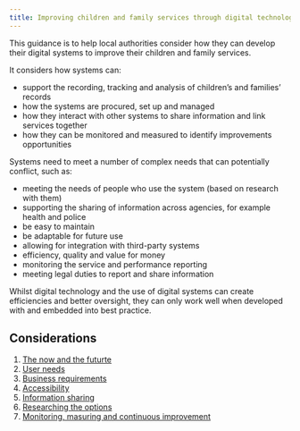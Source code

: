 ```yaml
---
title: Improving children and family services through digital technology
---
```


This guidance is to help local authorities consider how they can develop their digital systems to improve their children and family services. 

It considers how systems can:

* support the recording, tracking and analysis of children’s and families’ records 
* how the systems are procured, set up and managed
* how they interact with other systems to share information and link services together
* how they can be monitored and measured to identify improvements opportunities

Systems need to meet a number of complex needs that can potentially conflict, such as:

* meeting the needs of people who use the system (based on research with them)
* supporting the sharing of information across agencies, for example health and police
* be easy to maintain
* be adaptable for future use
* allowing for integration with third-party systems
* efficiency, quality and value for money
* monitoring the service and performance reporting
* meeting legal duties to report and share information

Whilst digital technology and the use of digital systems can create efficiencies and better oversight, they can only work well when developed with and embedded into best practice. 

## Considerations

1. [The now and the futurte](/principle-1)
2. [User needs](/principle-2)
3. [Business requirements](/principle-3)
4. [Accessibility](/principle-4)
5. [Information sharing](/principle-5)
6. [Researching the options](principle-6)
7. [Monitoring, masuring and continuous improvement](principle-7)
